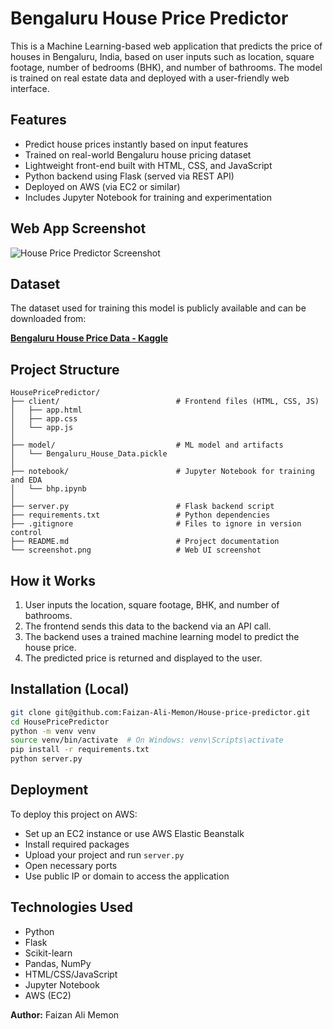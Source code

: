 # Bengaluru House Price Predictor

This is a Machine Learning-based web application that predicts the price of houses in Bengaluru, India, based on user inputs such as location, square footage, number of bedrooms (BHK), and number of bathrooms. The model is trained on real estate data and deployed with a user-friendly web interface.

## Features

- Predict house prices instantly based on input features
- Trained on real-world Bengaluru house pricing dataset
- Lightweight front-end built with HTML, CSS, and JavaScript
- Python backend using Flask (served via REST API)
- Deployed on AWS (via EC2 or similar)
- Includes Jupyter Notebook for training and experimentation

## Web App Screenshot

![House Price Predictor Screenshot](screenshot.png)

## Dataset

The dataset used for training this model is publicly available and can be downloaded from:

**[Bengaluru House Price Data - Kaggle](https://www.kaggle.com/datasets/amitabhajoy/bengaluru-house-price-data)**

## Project Structure

```
HousePricePredictor/
├── client/                          # Frontend files (HTML, CSS, JS)
│   ├── app.html
│   ├── app.css
│   └── app.js
│
├── model/                           # ML model and artifacts
│   └── Bengaluru_House_Data.pickle
│
├── notebook/                        # Jupyter Notebook for training and EDA
│   └── bhp.ipynb
│
├── server.py                        # Flask backend script
├── requirements.txt                 # Python dependencies
├── .gitignore                       # Files to ignore in version control
├── README.md                        # Project documentation
└── screenshot.png                   # Web UI screenshot
```

## How it Works

1. User inputs the location, square footage, BHK, and number of bathrooms.
2. The frontend sends this data to the backend via an API call.
3. The backend uses a trained machine learning model to predict the house price.
4. The predicted price is returned and displayed to the user.

## Installation (Local)

```bash
git clone git@github.com:Faizan-Ali-Memon/House-price-predictor.git
cd HousePricePredictor
python -m venv venv
source venv/bin/activate  # On Windows: venv\Scripts\activate
pip install -r requirements.txt
python server.py
```

## Deployment

To deploy this project on AWS:

- Set up an EC2 instance or use AWS Elastic Beanstalk
- Install required packages
- Upload your project and run `server.py`
- Open necessary ports
- Use public IP or domain to access the application

## Technologies Used

- Python
- Flask
- Scikit-learn
- Pandas, NumPy
- HTML/CSS/JavaScript
- Jupyter Notebook
- AWS (EC2)

**Author:** Faizan Ali Memon
